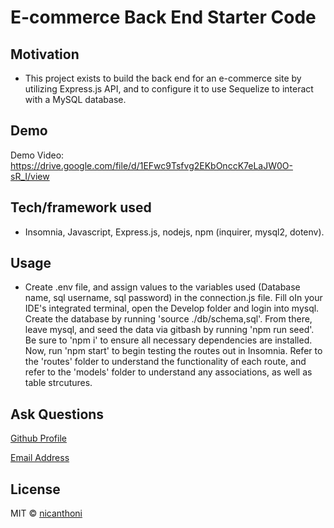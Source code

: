 # E-commerce Back End Starter Code

## Motivation
* This project exists to build the back end for an e-commerce site by utilizing Express.js API, and to configure it to use Sequelize to interact with a MySQL database.

## Demo
Demo Video: https://drive.google.com/file/d/1EFwc9Tsfvg2EKbOnccK7eLaJW0O-sR_I/view

## Tech/framework used
* Insomnia, Javascript, Express.js, nodejs,  npm (inquirer, mysql2, dotenv).

## Usage
* Create .env file, and assign values to the variables used (Database name, sql username, sql password) in the connection.js file. Fill oIn your IDE's integrated terminal, open the Develop folder and login into mysql. Create the database by running 'source ./db/schema,sql'. From there, leave mysql, and seed the data via gitbash by running 'npm run seed'. Be sure to 'npm i' to ensure all necessary dependencies are installed. Now, run 'npm start' to begin testing the routes out in Insomnia. Refer to the 'routes' folder to understand the functionality of each route, and refer to the 'models' folder to understand any associations, as well as table strcutures.

## Ask Questions
[Github Profile](https://github.com/nicanthoni)

[Email Address](nicanthonidiaz@gmail.com)


## License
MIT © [nicanthoni]()
